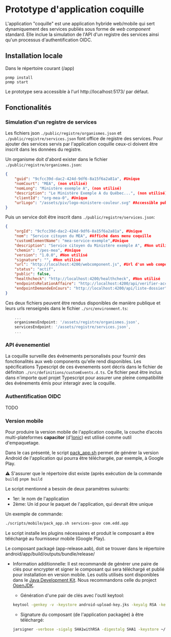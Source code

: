 # Prototype d'application coquille

L'application "coquille" est une application hybride web/mobile qui sert dynamiquement des services publiés sous forme de *web component* standard. Elle inclue la simulation de l'API d'un registre des services ainsi qu'un processus d'authentification OIDC.

## Installation locale

Dans le répertoire courant (/app)
```
pnmp install
pnmp start
```
Le prototype sera accessible à l'url http://localhost:5173/ par défaut.

## Fonctionalités

### Simulation d'un registre de services

Les fichiers json `./public/registre/organismes.json` et `./public/registre/services.json` font office de registre des services. Pour ajouter des services servis par l'application coquille ceux-ci doivent être inscrit dans les données du registre.

Un organisme doit d'abord exister dans le fichier `./public/registre/organismes.json`:

```json
{
    "guid": "9cfcc39d-dac2-424d-9df6-8a15f6a2a81a", #Unique
    "nomCourt": "MEA", (non utilisé)
    "nomLong": "Ministère exemple A", (non utilisé)
    "description": "Le Ministère Exemple A du Québec...", (non utilisé)
    "clientId": "org-mea-0", #Unique
    "urlLogo": "/assets/piv/logo-ministere-couleur.svg" #Accessible publiquement (non utilisé)
}
```

Puis un service doit être inscrit dans `./public/registre/services.json`:

```json
{
    "orgId": "9cfcc39d-dac2-424d-9df6-8a15f6a2a81a", #Unique
    "nom": "Service citoyen du MEA", #Affiché dans menu coquille
    "customElementName": "mea-service-exemple",#Unique
    "description": "Service citoyen du Ministère exemple A", #Non utilisé
    "chemin": "/pes-mea", #Unique
    "version": "1.0.0", #Non utilisé
    "signature": "", #Non utilisé
    "url": "http://localhost:4200/webcomponent.js", #Url d'un web componenent standard accessible publiquement
    "status": "actif",
    "public": false,
    "healthcheck": "http://localhost:4200/healthcheck", #Non utilisé
    "endpointsRelationAffaire": "http://localhost:4200/api/verifier-acces-citoyen", #Non utilisé
    "endpointDemandeEnCours": "http://localhost:4200/api/liste-dossier" #Non utilisé
}
```
Ces deux fichiers peuvent être rendus disponibles de manière publique et leurs urls renseignés dans le fichier `./src/environment.ts`:

```typescript
    ...
    organismesEndpoint: '/assets/registre/organismes.json',
    servicesEndpoint: '/assets/registre/services.json',
    ...
```
### API évenementiel

La coquille surveille des événements personalisés pour fournir des fonctionalités aux web components qu'elle rend disponibles. Les spécifications Typescript de ces évenements sont décris dans le fichier de définiton `./src/definitions/customEvents.d.ts`. Ce fichier peut être inclus dans n'importe quel projet Typescript pour assurer une pleine compatibilité des événements émis pour interagir avec la coquille. 

### Authentification OIDC

TODO

### Version mobile

Pour produire la version mobile de l'application coquille, la couche d’accès multi-plateformes **capacitor** (d'[Ionic](https://capacitorjs.com/)) est utilisé comme outil d'empaquetage.

Dans le cas présenté, le script [pack_app.sh](scripts/mobile/pack_app.sh) permet de générer la version Android de l'application qui pourra être téléchargée, par exemple, à Google Play.

:warning: S'assurer que le répertoire dist existe (après exécution de la commande ``build``)
```pnpm build```

Le script mentionné a besoin de deux paramètres suivants:
- 1er: le nom de l'application
- 2ème: Un id pour le paquet de l'application, qui devrait être unique

Un exemple de commande:
```bash
./scripts/mobile/pack_app.sh services-gouv com.edd.app
```

Le script installe les plugins nécessaires et produit le composant a être téléchargé au fournisseur mobile (Google Play).

Le composant packagé (app-release.aab), doit se trouver dans le répertoire android/app/build/outputs/bundle/release/

- Information additionnelle: Il est recommandé de générer une paire de clés pour encrypter et signer le composant qui sera téléchargé et publié pour installation en version mobile. Les outils utilisés sont disponibles dans le [Java Development Kit](https://fr.wikipedia.org/wiki/Java_Development_Kit). Nous recommandons celle du project [OpenJDK](https://openjdk.org/).

    * Génération d'une pair de clés avec l'outil keytool:

    ```bash
    keytool -genkey -v -keystore android-upload-key.jks -keyalg RSA -keysize 2048 -validity 10000 -alias android-upload-key
    ``` 

    * Signature du composant (de l'application packagée) à être téléchargé:
    ```bash
    jarsigner -verbose -sigalg SHA1withRSA -digestalg SHA1 -keystore ~/path/to/your/keystore/android-upload-key.jks -signedjar app-signed-release.aab app-release.aab android-upload-key    
    ```